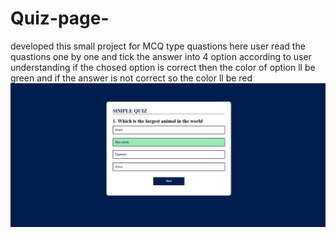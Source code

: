 # Quiz-page-
developed this small project for MCQ type quastions here user read the quastions one by one and tick the answer into 4 option according to user understanding if the chosed option is correct then the color of option ll be green and if the answer is not correct so the color ll be red 
![image alt](https://github.com/fahad98180/Quiz-page-/blob/main/Screenshot%202025-09-01%20220444.png?raw=true)
